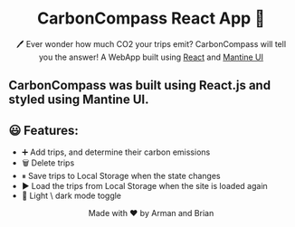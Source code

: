 <h1 align="center">CarbonCompass React App  📝</h1>  
<p align="center">
  🖊️ Ever wonder how much CO2 your trips emit? CarbonCompass will tell you the answer!
   A WebApp built using <a href="https://reactjs.org/">React</a> and <a href="https://mantine.dev/">Mantine UI</a>
</p>

## CarbonCompass was built using React.js and styled using Mantine UI.

## 😃 Features:

- ➕ Add trips, and determine their carbon emissions
- 🗑️ Delete trips
- ⏸ Save trips to Local Storage when the state changes
- ▶️ Load the trips from Local Storage when the site is loaded again
- 🌙 Light \ dark mode toggle

<p align="center">
  Made with ❤️ by Arman and Brian
</p>
